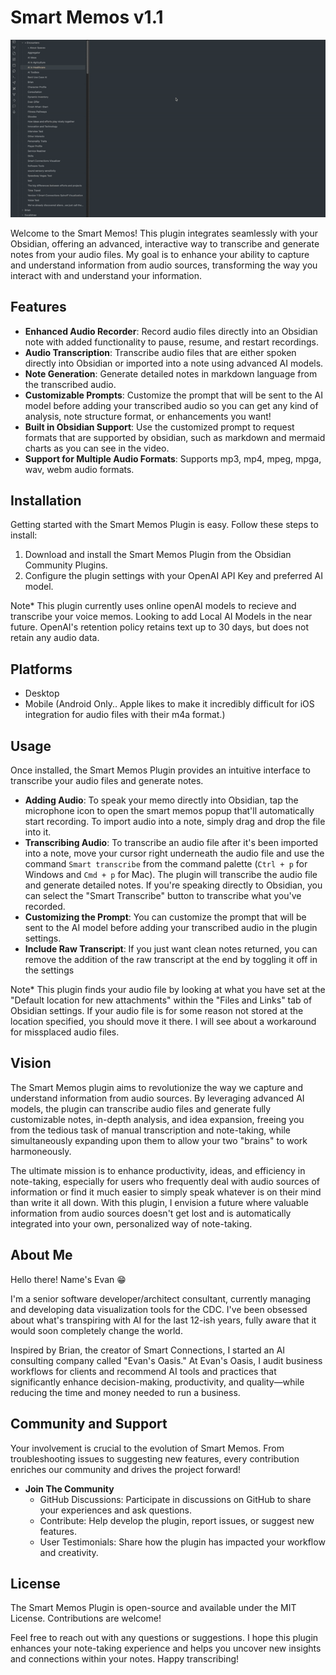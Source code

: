 # Smart Memos v1.1

![SmartMemos](assets/SmartMemo2.gif) 

Welcome to the Smart Memos! This plugin integrates seamlessly with your Obsidian, offering an advanced, interactive way to transcribe and generate notes from your audio files. My goal is to enhance your ability to capture and understand information from audio sources, transforming the way you interact with and understand your information.

## Features
- **Enhanced Audio Recorder**: Record audio files directly into an Obsidian note with added functionality to pause, resume, and restart recordings. 
- **Audio Transcription**: Transcribe audio files that are either spoken directly into Obsidian or imported into a note using advanced AI models.
- **Note Generation**: Generate detailed notes in markdown language from the transcribed audio.
- **Customizable Prompts**: Customize the prompt that will be sent to the AI model before adding your transcribed audio so you can get any kind of analysis, note structure format, or enhancements you want!
- **Built in Obsidian Support**: Use the customized prompt to request formats that are supported by obsidian, such as markdown and mermaid charts as you can see in the video.
- **Support for Multiple Audio Formats**: Supports mp3, mp4, mpeg, mpga, wav, webm audio formats.

## Installation
Getting started with the Smart Memos Plugin is easy. Follow these steps to install:

1. Download and install the Smart Memos Plugin from the Obsidian Community Plugins.
2. Configure the plugin settings with your OpenAI API Key and preferred AI model.

Note* This plugin currently uses online openAI models to recieve and transcribe your voice memos.  Looking to add Local AI Models in the near future. OpenAI's retention policy retains text up to 30 days, but does not retain any audio data. 

## Platforms

- Desktop
- Mobile (Android Only.. Apple likes to make it incredibly difficult for iOS integration for audio files with their m4a format.)

## Usage
Once installed, the Smart Memos Plugin provides an intuitive interface to transcribe your audio files and generate notes.  

- **Adding Audio**: To speak your memo directly into Obsidian, tap the microphone icon to open the smart memos popup that'll automatically start recording.  To import audio into a note, simply drag and drop the file into it.
- **Transcribing Audio**: To transcribe an audio file after it's been imported into a note, move your cursor right underneath the audio file and use the command `Smart transcribe` from the command palette (`Ctrl + p` for Windows and `Cmd + p` for Mac). The plugin will transcribe the audio file and generate detailed notes. If you're speaking directly to Obsidian, you can select the "Smart Transcribe" button to transcribe what you've recorded.
- **Customizing the Prompt**: You can customize the prompt that will be sent to the AI model before adding your transcribed audio in the plugin settings.
- **Include Raw Transcript**: If you just want clean notes returned, you can remove the addition of the raw transcript at the end by toggling it off in the settings

Note* This plugin finds your audio file by looking at what you have set at the "Default location for new attachments" within the "Files and Links" tab of Obsidian settings.  If your audio file is for some reason not stored at the location specified, you should move it there.  I will see about a workaround for missplaced audio files.

## Vision
The Smart Memos plugin aims to revolutionize the way we capture and understand information from audio sources. By leveraging advanced AI models, the plugin can transcribe audio files and generate fully customizable notes, in-depth analysis, and idea expansion, freeing you from the tedious task of manual transcription and note-taking, while simultaneously expanding upon them to allow your two "brains" to work harmoneously.

The ultimate mission is to enhance productivity, ideas, and efficiency in note-taking, especially for users who frequently deal with audio sources of information or find it much easier to simply speak whatever is on their mind than write it all down. With this plugin, I envision a future where valuable information from audio sources doesn't get lost and is automatically integrated into your own, personalized way of note-taking.

## About Me
Hello there! Name's Evan 😁

I'm a senior software developer/architect consultant, currently managing and developing data visualization tools for the CDC. I've been obsessed about what's transpiring with AI for the last 12-ish years, fully aware that it would soon completely change the world.

Inspired by Brian, the creator of Smart Connections, I started an AI consulting company called "Evan's Oasis." At Evan's Oasis, I audit business workflows for clients and recommend AI tools and practices that significantly enhance decision-making, productivity, and quality—while reducing the time and money needed to run a business.

## Community and Support
Your involvement is crucial to the evolution of Smart Memos. From troubleshooting issues to suggesting new features, every contribution enriches our community and drives the project forward!

- **Join The Community**
  - GitHub Discussions: Participate in discussions on GitHub to share your experiences and ask questions.
  - Contribute: Help develop the plugin, report issues, or suggest new features.
  - User Testimonials: Share how the plugin has impacted your workflow and creativity.


## License
The Smart Memos Plugin is open-source and available under the MIT License. Contributions are welcome!

Feel free to reach out with any questions or suggestions. I hope this plugin enhances your note-taking experience and helps you uncover new insights and connections within your notes. Happy transcribing!

